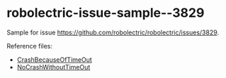 # robolectric-issue-sample--3829

Sample for issue https://github.com/robolectric/robolectric/issues/3829.

Reference files: 
- [CrashBecauseOfTimeOut](https://github.com/fknives/robolectric-issue-sample--3829/blob/develop/app/src/test/java/org/fnives/android/timeout/issue/report/CrashBecauseOfTimeOut.kt)
- [NoCrashWithoutTimeOut](https://github.com/fknives/robolectric-issue-sample--3829/blob/develop/app/src/test/java/org/fnives/android/timeout/issue/report/NoCrashWithoutTimeOut.kt)
